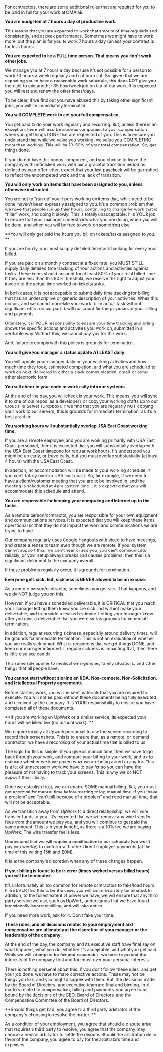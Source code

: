 For contractors, there are some additional rules that are required for you to be paid in full for your work at OMAlab.

**You are budgeted at 7 hours a day of productive work.**

This means that you are expected to work that amount of time regularly and consistently, and at peak performance. Sometimes we might have to work more, but the plan is for you to work 7 hours a day \(unless your contract is for less hours\).

**You are expected to be a FULL time person. That means you don’t work other jobs.**

We manage you at 7 hours a day because it’s not possible for a person to work 70 hours a week regularly and not burn out. So, given that we are expecting you to have a reasonable work schedule, this does NOT give you the right to add another 35 hour\/week job on top of our work. It is expected you will rest and renew the other times\/days.

To be clear, if we find out you have abused this by taking other significant jobs, you will be immediately terminated.

**You will COMPLETE work to get your full compensation.**

You get paid to do your work regularly and recurring. But, unless there is an exception, there will also be a bonus component to your compensation when you get things DONE that are requested of you. This is to ensure you understand that while we value you working, we value you COMPLETING more than working. This will
be 10-50% of your total compensation. So, get things done.

If you do not have this bonus component, and you choose to leave the company with unfinished work with our a graceful transition period as defined by your offer letter, expect that your last paycheck will be garnished to reflect the uncompleted work and the lack of transition.

**You will only work on items that have been assigned to you, unless otherwise instructed.**

You are not to “run up” your hours working on items that, while need to be done, haven’t been expressly assigned to you. It’s a common problem that we have that people run up their hours, continuing to charge for work that is “filler” work, and doing it slowly. This is totally unacceptable. It is YOUR job to ensure that your manager understands what you are doing, when you will be done, and when you will be free to work on something else.

**You will only get paid the hours you bill on tickets\/tasks assigned to you. **

If you are hourly, you must supply detailed time\/task tracking for every hour billed.

If you are paid on a monthly contract at a fixed rate, you MUST STILL supply daily detailed time tracking of your actions and activities against tasks. These items should account for at least 80% of your total billed time.  If they
are less than this 80% threshold, we reserve the right to adjust your invoice to the actual time worked on tickets\/tasks.

In both cases, it is not acceptable to submit daily time tracking for billing that has an undescriptive or generic description of your activities. When this occurs, and we cannot correlate your work to an actual task without significant effort on our part, it will not count for the purposes of your billing and
payments.

Ultimately, it is YOUR responsibility to ensure your time tracking and billing shows the specific actions and activities you work on, submitted in a verifiable way. Without this, we cannot pay you for this work.

And, failure to comply with this policy is grounds for termination.

**You will give you manager a status update AT LEAST daily.**

You will update your manager daily on your working activities and how much time they took, estimated completion, and what you are scheduled to work on next, delivered in either a slack communication, email, or some other electronic form.

**You will check in your code or work daily into our systems.**

At the end of the day, you will check in your work. This means, you will sync it to one of our repos \(as a developer\), or copy your working drafts up to our Cloud File Server \(Dropbox\). If we find that you are regularly NOT copying your work to our servers, this is grounds for immediate termination, as it’s a best practice.

**You working hours will substantially overlap USA East Coast working time.**

If you are a remote employee, and you are working primarily with USA East Coast personnel, then it is expected that you will substantially overlap with the USA East Coast timezone for regular work hours. It’s understood you might be up early, or leave early, but you must overlap substantially \(at least 4 hours\) with the USA East Coast.

In addition, no accommodation will be made to your working schedule, if you don’t totally overlap USA east coast. So, for example, if we need to have a client\/customer meeting that you are to be involved in, and the meeting is
scheduled at 4pm eastern time… it is expected that you will accommodate this schedule and attend.

**You are responsible for keeping your computing and Internet up to the tasks.**

As a remote person\/contractor, you are responsible for your own equipment and communications services. It is expected that you will keep these items operational so that they do not impact the work and communications we are trying to have.

Our company regularly uses Google Hangouts with video to have meetings, and create a sense to team even though we are remote. If your system cannot support this.. we can’t hear or see you, you can’t communicate reliably, or your setup always breaks and causes problems, then this is a significant detriment to the
company overall.

If these problems regularly occur, it is grounds for termination.

**Everyone gets sick. But, sickness is NEVER allowed to be an excuse.**

As a remote person\/contractor, sometimes you get sick. That happens, and we do NOT judge you on this.

However, if you have a scheduled deliverable, it is CRITICAL that you reach your manager letting them know you are sick and will not make your deliverable, and to provide a revised estimate. Letting your manager know after you miss a deliverable that you were sick is grounds for immediate termination.

In addition, regular recurring sickness, especially around delivery times, will be grounds for immediate termination. This is not an evaluation of whether you are really sick or not. What is required is that we get things DONE, and keep our manager informed. If regular sickness is impacting that, then there is little else see can do.

This same rule applies to medical emergencies, family situations, and other things that all people have.

**You cannot start without signing an NDA, Non-compete, Non-Solicitation, and Intellectual Property agreements.**

Before starting work, you will be sent materials that you are required to execute. You will not be paid without these documents being fully executed and received by the company. It is YOUR responsibility to ensure you have completed all of these documents.

**If you are working on UpWork or a similar service, its expected your hours will be billed live \(no manual work\). **

We require initially all Upwork personnel to use the screen recording to record their screenshots. This is to ensure that, as a remote, on demand contractor, we have a record\/log of your actual time that is billed to us.

The logic for this is simple: if you give us manual time, then we have to go back through your work, and compare your billing to your work, and try to estimate whether we have gotten what we are being asked to pay for.  This is a
lot of unnecessary work we have to pay for so you can have the pleasure of not having to track your screens. This is why we do NOT support this initially.

Once we establish trust, we can enable SOME manual billing. But, you must get approval for manual time before starting to log manual time. If you “have a problem” and “can’t bill because of a problem” and need manual time, that will not be acceptable.

As we transition away from UpWork to a direct relationship, we will wire transfer funds to you.. It’s expected that we will remove any wire transfer fees from the amount we pay you, and you will continue to get paid the same amount. This is in your benefit, as there is a 10% fee we are paying UpWork. The wire transfer fee is less.

Understand that we will require a modification to our schedule \(we won’t pay you weekly\) to conform with other direct employee payments \(at the time of this writing 15th and EOM\).

It is at the company's discretion when any of these changes happen.

**If your billing is found to be in error \(times worked versus billed hours\) you will be terminated.**

It’s unfortunately all too common for remote contractors to fake\/load hours. If we EVER find this to be the case, you will be immediately terminated. In addition, to the fullest extent of power we have, we will ensure that any third
party service we use, such as UpWork, understands that we have found intentionally incorrect billing, and will take action.

If you need more work, ask for it. Don't fake your time. 

**These rules, and all decisions related to your employment and compensation are ultimately at the discretion of your manager or the leadership of the company.**

At the end of the day, the company and its executive staff have final say on what happens, what you do, whether it’s acceptable, and what you get paid. While we will attempt to be fair and reasonable, we have to protect the interests of the company first and foremost over your personal interests.

There is nothing personal about this. If you don’t follow these rules, and get your job done, we have to make corrective actions. These may not be things you like, and you might disagree with them. But, the decisions made by the Board of Directors, and executive team are final and binding.  In all matters related to compensation, billing and payments, you agree to be bound by the decisions of the CEO, Board of Directors, and the Compensation Committee of the Board of Directors.

**Should things get bad, you agree to a third party arbitrator of the company's choosing to resolve the matter. **

As a condition of your employment, you agree that should a dispute arise that requires a third party to resolve, you agree that the company may choose a neutral arbitrator to settle the dispute.  Should the arbitrator rule in favor of the company, you agree to pay for the arbitrators time and expenses.

